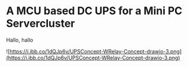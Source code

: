 # A MCU based DC UPS for a Mini PC Servercluster

Hallo, hallo

![https://i.ibb.co/1dQJp6v/UPSConcept-WRelay-Concept-drawio-3.png](https://i.ibb.co/1dQJp6v/UPSConcept-WRelay-Concept-drawio-3.png)
